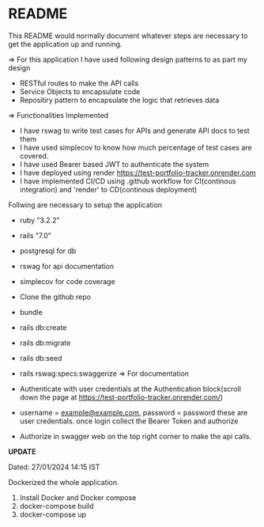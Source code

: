 # README

This README would normally document whatever steps are necessary to get the
application up and running.

=> For this application I have used following design patterns to as part my design
 * RESTful routes to make the API calls
 * Service Objects to encapsulate code
 * Repositiry pattern to encapsulate the logic that retrieves data

=> Functionalities Implemented 
  * I have rswag to write test cases for APIs and generate API docs to test them
  * I have used simplecov to know how much percentage of test cases are covered.
  * I have used Bearer based JWT to authenticate the system
  * I have deployed using render https://test-portfolio-tracker.onrender.com
  * I have implemented CI/CD using .github workflow for CI(continous integration) and 'render' to CD(continous deployment)

Follwing are necessary to setup the application

* ruby "3.2.2"

* rails "7.0"


* postgresql for db

* rswag for api documentation

* simplecov for code coverage

* Clone the github repo

* bundle 

* rails db:create

* rails db:migrate

* rails db:seed

* rails rswag:specs:swaggerize => For documentation

* Authenticate with user credentials at the Authentication block(scroll down the page at https://test-portfolio-tracker.onrender.com/)

* username = example@example.com, password = password these are user credentials. once login collect the Bearer Token and authorize

* Authorize in swagger web on the top right corner to make the api calls.


**UPDATE**

Dated: 27/01/2024 14:15 IST

Dockerized the whole application. 

1) Install Docker and Docker compose
2) docker-compose build
3) docker-compose up


